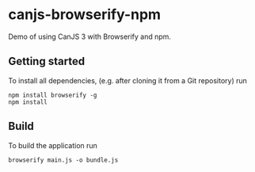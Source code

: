 # canjs-browserify-npm
Demo of using CanJS 3 with Browserify and npm.

## Getting started

To install all dependencies, (e.g. after cloning it from a Git repository) run

```
npm install browserify -g
npm install
```

## Build

To build the application run

```
browserify main.js -o bundle.js
```
